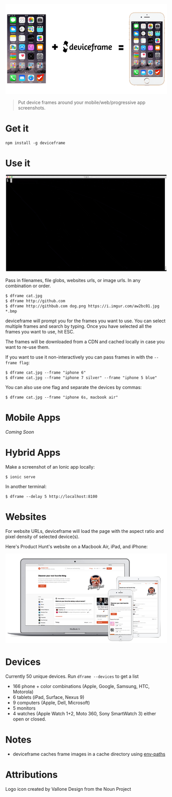 <div align="center">
  <img src="example.png">
</div>

>  Put device frames around your mobile/web/progressive app screenshots.

# Get it

    npm install -g deviceframe

# Use it

<div align="center">
  <img src="animation.gif">
</div>

<br>
Pass in filenames, file globs, websites urls, or image urls. In any combination or order.

```
$ dframe cat.jpg
$ dframe http://github.com
$ dframe http://githbub.com dog.png https://i.imgur.com/aw2bc01.jpg *.bmp
```

deviceframe will prompt you for the frames you want to use. You can select multiple frames and search by typing. Once you have selected all the frames you want to use, hit ESC.

The frames will be downloaded from a CDN and cached locally in case you want to re-use them.

If you want to use it non-interactively you can pass frames in with the `--frame flag`:

```
$ dframe cat.jpg --frame "iphone 6"
$ dframe cat.jpg --frame "iphone 7 silver" --frame "iphone 5 blue"
```

You can also use one flag and separate the devices by commas:

```
$ dframe cat.jpg --frame "iphone 6s, macbook air"
```

# Mobile Apps

_Coming Soon_

# Hybrid Apps

Make a screenshot of an Ionic app locally:

```
$ ionic serve
```

In another terminal:

```
$ dframe --delay 5 http://localhost:8100
```

# Websites

For website URLs, deviceframe will load the page with the aspect ratio and pixel density of selected device(s).

Here's Product Hunt's website on a Macbook Air, iPad, and iPhone:

<div align="center">
  <img src="multi-shot.png">
</div>

# Devices

Currently 50 unique devices. Run `dframe --devices` to get a list

* 166 phone + color combinations (Apple, Google, Samsung, HTC, Motorola)
* 6 tablets (iPad, Surface, Nexus 9)
* 9 computers (Apple, Dell, Microsoft)
* 5 monitors
* 4 watches (Apple Watch 1+2, Moto 360, Sony SmartWatch 3) either open or closed.

# Notes

* deviceframe caches frame images in a cache directory using [env-paths](https://github.com/sindresorhus/env-paths)

# Attributions

Logo icon created by Vallone Design from the Noun Project
